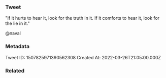 ### Tweet
"If it hurts to hear it, look for the truth in it.
If it comforts to hear it, look for the lie in it."

@naval

### Metadata
Tweet ID: 1507825971390562308
Created At: 2022-03-26T21:05:00.000Z

### Related

